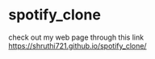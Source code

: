 # spotify_clone
check out my web page through this link  https://shruthi721.github.io/spotify_clone/
